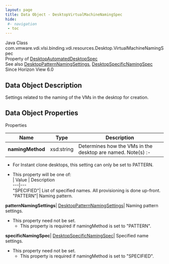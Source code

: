 ```yaml
---
layout: page
title: Data Object - DesktopVirtualMachineNamingSpec
hide:
 #- navigation
 - toc
---
```






Java Class
    com.vmware.vdi.vlsi.binding.vdi.resources.Desktop.VirtualMachineNamingSpec  
Property of
     [DesktopAutomatedDesktopSpec](vdi.resources.Desktop.AutomatedDesktopSpec.md#field_detail)  
See also
     [DesktopPatternNamingSettings](vdi.resources.Desktop.PatternNamingSettings.md), [DesktopSpecificNamingSpec](vdi.resources.Desktop.SpecificNamingSpec.md)  
Since 
    Horizon View 6.0

## Data Object Description 

Settings related to the naming of the VMs in the desktop for creation. 

## Data Object Properties

Properties

Name |  Type |  Description   
---|---|---  
**namingMethod**|  xsd:string|  Determines how the VMs in the desktop are named. Note(s) :-  


  * For Instant clone desktops, this setting can only be set to PATTERN.

  


  * This property will be one of:  
|  Value |  Description   
---|---  
"SPECIFIED"| List of specified names. All provisioning is done up-front.  
"PATTERN"| Naming pattern.  

  
**patternNamingSettings**| [DesktopPatternNamingSettings](vdi.resources.Desktop.PatternNamingSettings.md)|  Naming pattern settings.   


* This property need not be set.
  * This property is required if namingMethod is set to "PATTERN".

  
**specificNamingSpec**| [DesktopSpecificNamingSpec](vdi.resources.Desktop.SpecificNamingSpec.md)|  Specified name settings.   


* This property need not be set.
  * This property is required if namingMethod is set to "SPECIFIED".

  
  
  
  
  
  

